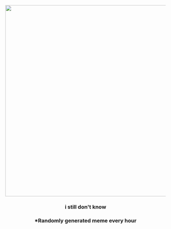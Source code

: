 <p align="center">
        <img src="https://i.redd.it/rqz2cm63rvw81.jpg" width="600" height="600">
        </p>
        <h3 align="center">i still don't know</h3>
        <h3 align="center">*Randomly generated meme every hour</h3>
    